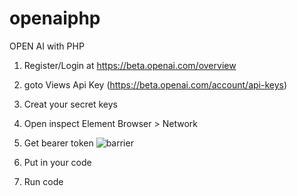 # openaiphp
OPEN AI with PHP

1. Register/Login at https://beta.openai.com/overview
2. goto Views Api Key (https://beta.openai.com/account/api-keys)
3. Creat your secret keys
4. Open inspect Element Browser > Network
5. Get bearer token 
![barrier](https://user-images.githubusercontent.com/49135753/208383213-75ce1a22-123c-4978-8499-8472ef38b208.png)

6. Put in your code
7. Run code

